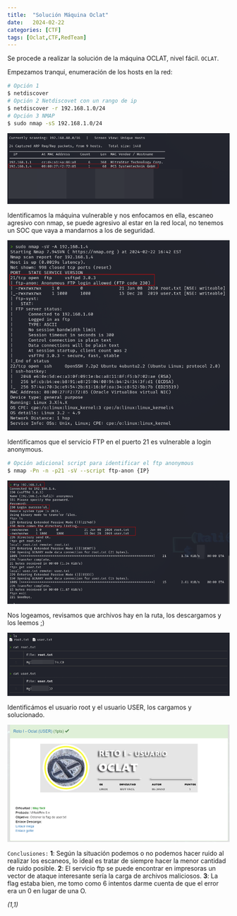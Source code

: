 ```yaml
---
title:  "Solución Máquina Oclat"
date:   2024-02-22
categories: [CTF]
tags: [Oclat,CTF,RedTeam]
---
```

Se procede a realizar la solución de la máquina OCLAT, nivel fácil. 
`OCLAT`.

Empezamos tranqui, enumeración de los hosts en la red: 

``` bash
# Opción 1
$ netdiscover
# Opción 2 Netdiscovet con un rango de ip
$ netdiscover -r 192.168.1.0/24
# Opción 3 NMAP
$ sudo nmap -sS 192.168.1.0/24
``` 

![image](/genes/oclat/netdiscover.png)

Identificamos la máquina vulnerable y nos enfocamos en ella, escaneo agresivo con nmap, se puede agresivo al estar en la red local, no tenemos un SOC que vaya a mandarnos a los de seguridad. 

![image](/genes/oclat/ftpNmap.png)

Identificamos que el servicio FTP en el puerto 21 es vulnerable a login anonymous.
``` bash
# Opción adicional script para identificar el ftp anonymous
$ nmap -Pn -n -p21 -sV --script ftp-anon {IP}
``` 
![image](/genes/oclat/ftpLogin.png)

Nos logeamos, revisamos que archivos hay en la ruta, los descargamos y los leemos ;) 

![image](/genes/oclat/userRoot.png)

Identificámos el usuario root y el usuario USER, los cargamos y solucionado. 

![image](/genes/oclat/cargado.png)

`Conclusiones:`
**1**: Según la situación podemos o no podemos hacer ruido al realizar los escaneos, lo ideal es tratar de siempre hacer la menor cantidad de ruido posible. 
**2**: El servicio ftp se puede encontrar en impresoras un vector de ataque interesante sería la carga de archivos maliciosos.
**3**: La flag estaba bien, me tomo como 6 intentos darme cuenta de que el error era un 0 en lugar de una O. 

*(1,1)*

<!-- Check out the [Jekyll docs][jekyll] for more info on how to get the most out of Jekyll. File all bugs/feature requests at [Jekyll’s GitHub repo][jekyll-gh]. If you have questions, you can ask them on [Jekyll’s dedicated Help repository][jekyll-help]. -->